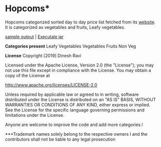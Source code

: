 # Hopcoms*
Hopcoms categorized sorted day to day price list fetched from its [website](https://hopcoms.kar.nic.in/). It is categorized as vegetables and fruits, Leafy vegetables.



[sample output](https://github.com/dineshr93/Hopcoms/blob/master/sample_output/Jan_19_2019_Hopcoms.txt) | 
[Executale jar](https://github.com/dineshr93/Hopcoms/blob/master/ready_to_use_jar/Hopcoms_v1.jar)

**Categories present**
Leafy Vegetables
Vegetables
Fruits
Non Veg

**License**
Copyright [2019] Dinesh Ravi

Licensed under the Apache License, Version 2.0 (the "License"); 
you may not use this file except in compliance with the License. 
You may obtain a copy of the License at

http://www.apache.org/licenses/LICENSE-2.0

Unless required by applicable law or agreed to in writing, 
software distributed under the License is distributed on an "AS IS" BASIS, 
WITHOUT WARRANTIES OR CONDITIONS OF ANY KIND, either express or implied. 
See the License for the specific language governing permissions and limitations 
under the License.

Anyone are welcome to improve the code and add more categories.!


***Trademark names solely belong to the respective owners I and the contributors shall not be liable to any legal prosecution
